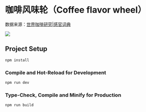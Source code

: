 # 咖啡风味轮（Coffee flavor wheel）
数据来源：[世界咖啡研究|感官词典](https://worldcoffeeresearch.org/resources/sensory-lexicon)

![](/Users/zhijunli/dev/coffee-flavor-wheel/coffee-flavor.png)

## Project Setup

```sh
npm install
```

### Compile and Hot-Reload for Development

```sh
npm run dev
```

### Type-Check, Compile and Minify for Production

```sh
npm run build
```
